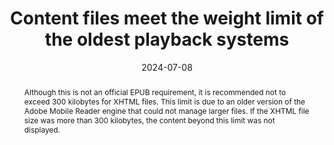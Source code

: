 ---
title: Content files meet the weight limit of the oldest playback systems
abstract: Although this is not an official EPUB requirement, it is recommended not to exceed 300 kilobytes for XHTML files. This limit is due to an older version of the Adobe Mobile Reader engine that could not manage larger files. If the XHTML file size was more than 300 kilobytes, the content beyond this limit was not displayed.
categories:
  - Compatibility
agrege: O0000-E087
opquast: N/A
indiceebook: "87"
description: Rule 087
before: "086"
weight: "087"
after: "001"
actif: "1"
layout: rules
date: 2024-07-08
tags:
  - Ecodesign
  - Interoperability
objectif:
  - Ensure that EPUB files are compatible with older playback systems, especially those with technical limitations.
  - Ensure maximum interference between different playback systems and platforms.
  - Enhance performance and upload time of EPUB files.
Meo:
  - XHTML files should be split in units with a maximum weight of 250 kB
Controle:
  - Check XHTML file size
epubcheck: false
ace: false
humancheck: true
ReadiumGoToolkit: null
Source:
  - "[currency symbol] SNE"
Referentiel:
  - N/A
Steps:
  - Production numérique
---